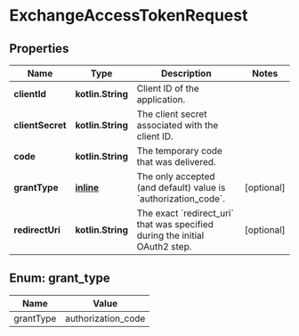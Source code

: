 
# ExchangeAccessTokenRequest

## Properties
Name | Type | Description | Notes
------------ | ------------- | ------------- | -------------
**clientId** | **kotlin.String** | Client ID of the application. | 
**clientSecret** | **kotlin.String** | The client secret associated with the client ID. | 
**code** | **kotlin.String** | The temporary code that was delivered. | 
**grantType** | [**inline**](#GrantType) | The only accepted (and default) value is &#x60;authorization_code&#x60;. |  [optional]
**redirectUri** | **kotlin.String** | The exact &#x60;redirect_uri&#x60; that was specified during the initial OAuth2 step. |  [optional]


<a id="GrantType"></a>
## Enum: grant_type
Name | Value
---- | -----
grantType | authorization_code




